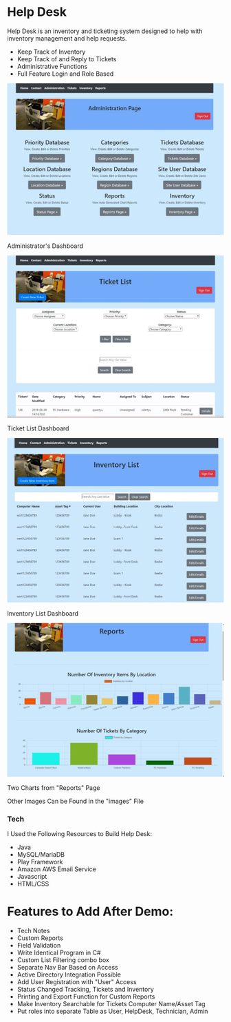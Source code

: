 # Help Desk

 Help Desk is an inventory and ticketing system designed to help with inventory management and help requests.

   - Keep Track of Inventory
   - Keep Track of and Reply to Tickets
   - Administrative Functions
   - Full Feature Login and Role Based

 ![administrator functions](/public/images/AdministrationPage.JPG)

 Administrator's Dashboard

 ![ticket list](/public/images/TicketList.JPG)

 Ticket List Dashboard

 ![inventory list](/public/images/InventoryList.JPG)

 Inventory List Dashboard

 ![reports](/public/images/ReportsCharts.JPG)

 Two Charts from "Reports" Page

Other Images Can be Found in the "images" File

 ### Tech
 I Used the Following Resources to Build Help Desk:

 * Java
 * MySQL/MariaDB
 * Play Framework
 * Amazon AWS Email Service
 * Javascript
 * HTML/CSS

 # Features to Add After Demo:
 * Tech Notes
 * Custom Reports
 * Field Validation
 * Write Identical Program in C#
 * Custom List Filtering combo box
 * Separate Nav Bar Based on Access
 * Active Directory Integration Possible
 * Add User Registration with "User" Access
 * Status Changed Tracking, Tickets and Inventory
 * Printing and Export Function for Custom Reports
 * Make Inventory Searchable for Tickets Computer Name/Asset Tag
 * Put roles into separate Table as User, HelpDesk, Technician, Admin